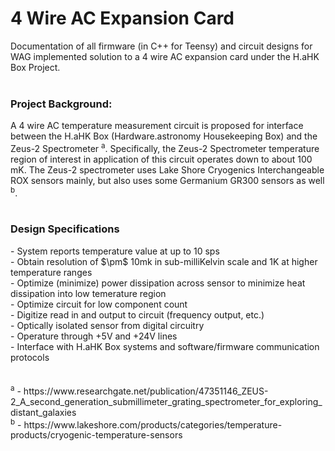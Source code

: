 <h1>4 Wire AC Expansion Card</h1>

Documentation of all firmware (in C++ for Teensy) and circuit designs for WAG implemented solution to a 4 wire AC expansion card under the H.aHK Box Project.
<br><br>

<h3>Project Background:</h3>

A 4 wire AC temperature measurement circuit is proposed for interface between the H.aHK Box (Hardware.astronomy Housekeeping Box) and the Zeus-2 Spectrometer <sup>a</sup>. Specifically, the Zeus-2 Spectrometer temperature region of interest in application of this circuit operates down to about 100 mK. The Zeus-2 spectrometer uses Lake Shore Cryogenics Interchangeable ROX sensors mainly, but also uses some Germanium GR300 sensors as well <sup>b</sup>.
<br><br>
<h3>Design Specifications</h3>
- System reports temperature value at up to 10 sps <br>
- Obtain resolution of $\pm$ 10mk in sub-milliKelvin scale and 1K at higher temperature ranges <br>
- Optimize (minimize) power dissipation across sensor to minimize heat dissipation into low temerature region <br>
- Optimize circuit for low component count <br>
- Digitize read in and output to circuit (frequency output, etc.) <br>
- Optically isolated sensor from digital circuitry <br>
- Operature through +5V and +24V lines <br>
- Interface with H.aHK Box systems and software/firmware communication protocols <br>
<br><br>
<sup>a</sup> - https://www.researchgate.net/publication/47351146_ZEUS-2_A_second_generation_submillimeter_grating_spectrometer_for_exploring_distant_galaxies
<br>
<sup>b</sup> - https://www.lakeshore.com/products/categories/temperature-products/cryogenic-temperature-sensors
